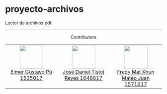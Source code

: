 # proyecto-archivos
Lector de archivos pdf

---

<div align='center'>
 Contributors
</div>

<div align='center'>
<table><tbody><tr><td align="center" valign="top" width="11%">
<a href="https://github.com/elmergustavo">
<img src="https://github.com/elmergustavo.png?s=75" width="75" height="75"><br />
Elmer Gustavo Pú
1535017
</a>
</td><td align="center" valign="top" width="11%">
<a href="https://github.com/danieltistoj">
<img src="https://avatars.githubusercontent.com/u/42653664?v=4" width="75" height="75"><br />
José Daniel Tistoj Reyes
1648817
</td><td align="center" valign="top" width="11%">
<a href="https://github.com/Fredy720">
<img src="https://avatars.githubusercontent.com/u/56169346?v=4" width="75" height="75"><br />
Fredy Mat Xhun Mateo Juan
1571617
</td></tr></tbody></table>

</div>
